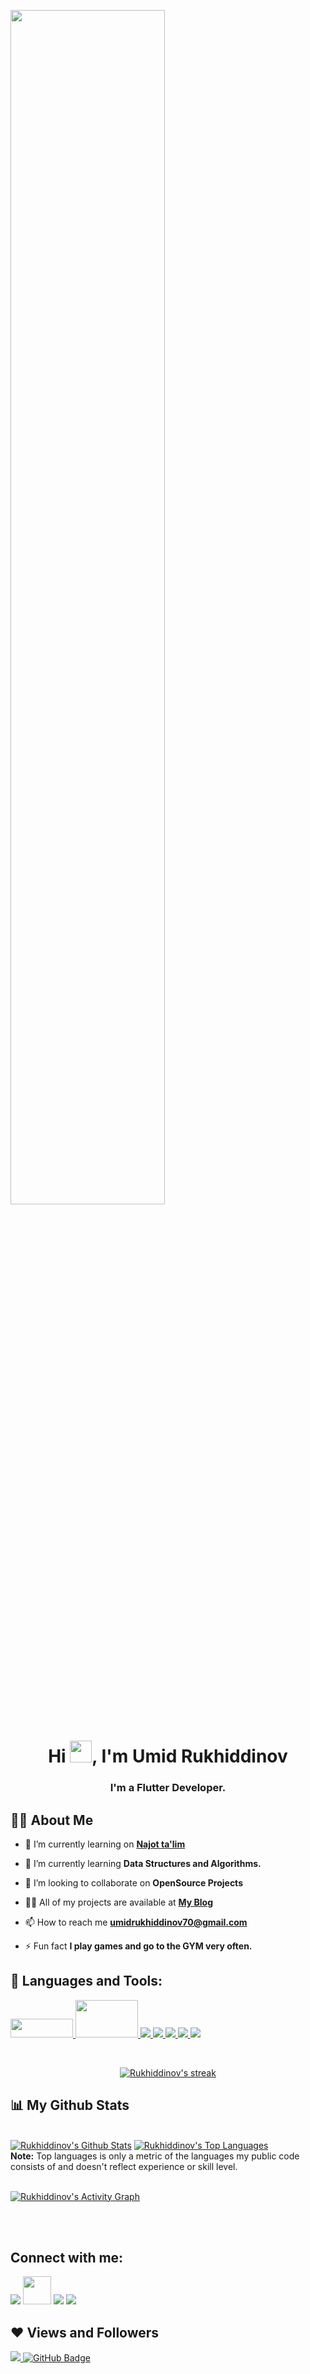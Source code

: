 <a href="#"><img width="70%" height="auto" src="https://cdn.hashnode.com/res/hashnode/image/upload/v1621705542437/4shUyEk2t.gif" height="100px"/></a>

<h1 align="center">Hi <img src="https://cdn141.picsart.com/323312979029211.png?type=webp&to=min&r=640" width="35px">, I'm Umid Rukhiddinov
</h1>
<h3 align="center">I'm a Flutter Developer.</h3>


## 🙋‍♂️ About Me

- 🔭 I’m currently learning on **[Najot ta'lim](https://www.najottalim.uz/)**

- 🌱 I’m currently learning **Data Structures and Algorithms.**

- 👯 I’m looking to collaborate on **OpenSource Projects**

- 👨‍💻 All of my projects are available at **[My Blog](https://t.me/rukhiddinov_blog)**

- 📫 How to reach me **umidrukhiddinov70@gmail.com**

- ⚡ Fun fact **I play games and go to the GYM very often.**

## 🚀 Languages and Tools:

<p align="left"> 
    <a href="https://flutter.dev/" target="_blank"> <img src="https://flutter.dev/assets/flutter-lockup-1caf6476beed76adec3c477586da54de6b552b2f42108ec5bc68dc63bae2df75.png" width="100" height="30"/> </a> 
    <a href="https://dart.dev/" target="_blank"> <img src="https://download.logo.wine/logo/Dart_(programming_language)/Dart_(programming_language)-Logo.wine.png" width="100" height="60"/> </a> 
    <a href="https://www.w3.org/html/" target="_blank"> <img src="https://img.icons8.com/color/48/000000/html-5.png"/> </a> 
    <a href="https://www.w3schools.com/css/" target="_blank"> <img src="https://img.icons8.com/color/48/000000/css3.png"/> </a>  
    <a href="https://www.python.org" target="_blank"> <img src="https://img.icons8.com/color/48/000000/python.png"/> </a> 
    <a href="https://firebase.google.com/" target="_blank"> <img src="https://img.icons8.com/color/48/000000/firebase.png"/> </a>  
    <a href="https://git-scm.com/" target="_blank"> <img src="https://img.icons8.com/color/48/000000/git.png"/> </a> 
</p>

<!-- [![React Badge](https://img.shields.io/badge/-React-61DBFB?style=for-the-badge&labelColor=black&logo=react&logoColor=61DBFB)](#)  [![Javascript Badge](https://img.shields.io/badge/-Javascript-F0DB4F?style=for-the-badge&labelColor=black&logo=javascript&logoColor=F0DB4F)](#) [![Typescript Badge](https://img.shields.io/badge/-Typescript-007acc?style=for-the-badge&labelColor=black&logo=typescript&logoColor=007acc)](#) [![Nodejs Badge](https://img.shields.io/badge/-Nodejs-3C873A?style=for-the-badge&labelColor=black&logo=node.js&logoColor=3C873A)](#) [![GraphQL Badge](https://img.shields.io/badge/-GraphQl-e535ab?style=for-the-badge&labelColor=black&logo=node.js&logoColor=e535ab)](#) -->
<br/>

<p align="center">
    <a href="https://github.com/rukhiddinov2102/github-readme-streak-stats">
        <img title="🔥 Get streak stats for your profile at git.io/streak-stats" alt="Rukhiddinov's streak" src="https://github-readme-streak-stats.herokuapp.com/?user=rukhiddinov2102&theme=black-ice&hide_border=true&stroke=0000&background=060A0CD0"/>
    </a>
</p>

## 📊 My Github Stats

  <br/>
    <a href="https://github.com/rukhiddinov2102/github-readme-stats"><img alt="Rukhiddinov's Github Stats" src="https://github-readme-stats.vercel.app/api?username=rukhiddinov2102&show_icons=true&count_private=true&theme=react&hide_border=true&bg_color=0D1117" /></a>
  <a href="https://github.com/rukhiddinov2102/github-readme-stats"><img alt="Rukhiddinov's Top Languages" src="https://github-readme-stats.vercel.app/api/top-langs/?username=rukhiddinov2102&langs_count=8&count_private=true&layout=compact&theme=react&hide_border=true&bg_color=0D1117" /></a>
  <br/>
  <b>Note:</b> Top languages is only a metric of the languages my public code consists of and doesn't reflect experience or skill level.


<br/>
<br/>

<a href="https://github.com/rukhiddinov2102/github-readme-activity-graph"><img alt="Rukhiddinov's Activity Graph" src="https://activity-graph.herokuapp.com/graph?username=rukhiddinov2102&bg_color=0D1117&color=5BCDEC&line=5BCDEC&point=FFFFFF&hide_border=true" /></a>

<br/>
<br/>

## Connect with me:
<p align="left">

<a href = "https://www.linkedin.com/in/umid-rukhiddinov-5148991b8/"><img src="https://img.icons8.com/fluent/48/000000/linkedin.png"/></a>
<a href = "https://t.me/Rukhiddinov"><img src="https://upload.wikimedia.org/wikipedia/commons/thumb/8/83/Telegram_2019_Logo.svg/2048px-Telegram_2019_Logo.svg.png" width="45"/></a>
<a href = "https://www.instagram.com/rukhiddinov_21/"><img src="https://img.icons8.com/fluent/48/000000/instagram-new.png"/></a>
<a href = "https://www.youtube.com/channel/UCzgO5BziWSWgJdjIxl4Qauw"><img src="https://img.icons8.com/color/48/000000/youtube-play.png"/></a>

</p>

## ❤ Views and Followers
<a href="https://github.com/rukhiddinov2102/github-profile-views-counter">
    <img src="https://komarev.com/ghpvc/?username=rukhiddinov2102">
</a>
<a href="https://github.com/rukhiddinov2102?tab=followers"><img src="https://img.shields.io/github/followers/rukhiddinov2102?label=Followers&style=social" alt="GitHub Badge"></a>
